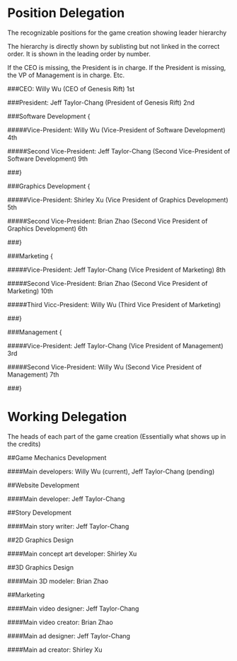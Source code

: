 Position Delegation
======

The recognizable positions for the game creation showing leader hierarchy

The hierarchy is directly shown by sublisting but not linked in the correct order. It is shown in the leading order by number.

If the CEO is missing, the President is in charge. If the President is missing, the VP of Management is in charge. Etc.

###CEO: Willy Wu (CEO of Genesis Rift) 1st

###President: Jeff Taylor-Chang (President of Genesis Rift) 2nd

###Software Development {

#####Vice-President: Willy Wu (Vice-President of Software Development) 4th

#####Second Vice-President: Jeff Taylor-Chang (Second Vice-President of Software Development) 9th

###}

###Graphics Development {

#####Vice-President: Shirley Xu (Vice President of Graphics Development) 5th

#####Second Vice-President: Brian Zhao (Second Vice President of Graphics Development) 6th

###}

###Marketing {

#####Vice-President: Jeff Taylor-Chang (Vice President of Marketing) 8th

#####Second Vice-President: Brian Zhao (Second Vice President of Marketing) 10th

#####Third Vicc-President: Willy Wu (Third Vice President of Marketing)

###}

###Management {

#####Vice-President: Jeff Taylor-Chang (Vice President of Management) 3rd

#####Second Vice-President: Willy Wu (Second Vice President of Management) 7th

###}

Working Delegation
======

The heads of each part of the game creation (Essentially what shows up in the credits)

##Game Mechanics Development

####Main developers: Willy Wu (current), Jeff Taylor-Chang (pending)

##Website Development

####Main developer: Jeff Taylor-Chang

##Story Development

####Main story writer: Jeff Taylor-Chang

##2D Graphics Design

####Main concept art developer: Shirley Xu

##3D Graphics Design

####Main 3D modeler: Brian Zhao

##Marketing

####Main video designer: Jeff Taylor-Chang

####Main video creator: Brian Zhao

####Main ad designer: Jeff Taylor-Chang

####Main ad creator: Shirley Xu
